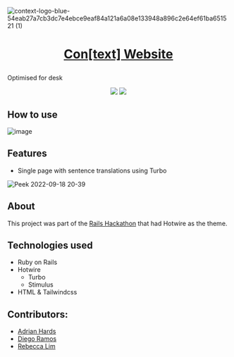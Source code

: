 ![context-logo-blue-54eab27a7cb3dc7e4ebce9eaf84a121a6a08e133948a896c2e64ef61ba651521 (1)](https://user-images.githubusercontent.com/17050237/190923868-d05abe6d-1b97-403c-96ed-054437e5fae0.png)

<h1 align="center">

  [Con[text] Website](https://team50.herokuapp.com/)
  
</h1>

Optimised for desk

<p align="center">
  <!-- version -->
  <img src='https://badgen.net/badge/Ruby/v3.1.2/blue' />
  <img src='https://badgen.net/badge/Rails/v7.0.4/blue' />
</p>

## How to use
![image](https://user-images.githubusercontent.com/17050237/190924047-077afc85-df28-40d8-883c-c33873a394a7.png)

## Features
* Single page with sentence translations using Turbo

![Peek 2022-09-18 20-39](https://user-images.githubusercontent.com/17050237/190925463-93712e7a-23ca-427c-ae50-56a161ce0bd4.gif)

## About
This project was part of the [Rails Hackathon](https://railshackathon.com/) that had Hotwire as the theme.

## Technologies used
* Ruby on Rails
* Hotwire
  * Turbo
  * Stimulus
* HTML & Tailwindcss

## Contributors:
* [Adrian Hards](https://github.com/adrianHards)
* [Diego Ramos](https://github.com/diegorramos84)
* [Rebecca Lim](https://github.com/RebeccaL23)
